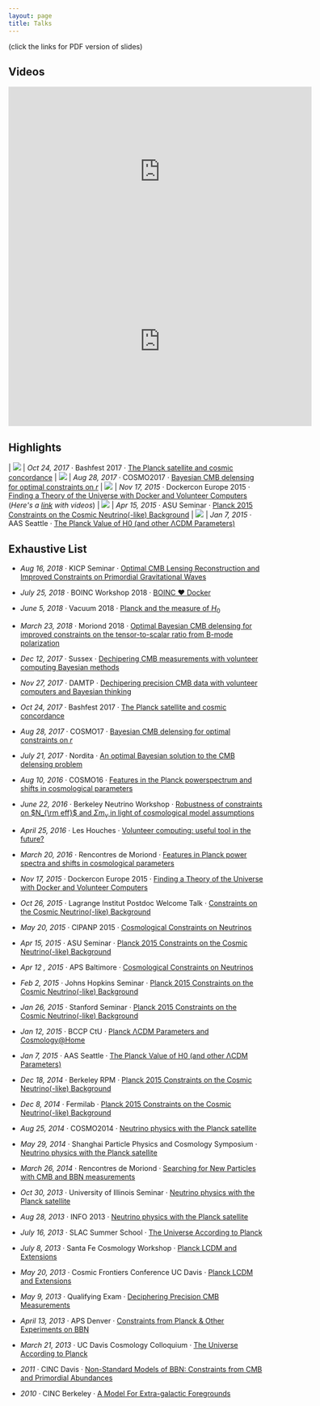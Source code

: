 ```yaml
---
layout: page
title: Talks
---
```


(click the links for PDF version of slides)

## Videos

<iframe width="600" height="336" src="https://www.youtube.com/embed/7YV2g3yBY88" frameborder="0" gesture="media" allowfullscreen></iframe>

<iframe width="600" height="336" src="https://www.youtube.com/embed/xWglFoScLh8" frameborder="0" gesture="media" allowfullscreen></iframe>


## Highlights

| ![](/public/talks/bashfest.jpg) | *Oct 24, 2017* · Bashfest 2017 · [The Planck satellite and cosmic concordance](https://zenodo.org/record/1036790)
| ![](/public/talks/baylens_cosmo17.jpg) | *Aug 28, 2017* · COSMO2017 · [Bayesian CMB delensing for optimal constraints on $r$](https://drive.google.com/open?id=0B8CEbS1canBkMm1mdUc3dTJlZkU)
| ![](/public/talks/dockercon2015.jpg) | *Nov 17, 2015* · Dockercon Europe 2015 · [Finding a Theory of the Universe with Docker and Volunteer Computers](https://drive.google.com/file/d/0B8CEbS1canBkSV9fQzB4WnhZN3c/view?usp=sharing)  (*Here's a [link](https://drive.google.com/file/d/0B8CEbS1canBkVlBaZkgxN0w3bzQ/view?usp=sharing) with videos*) 
| ![](/public/talks/millea_asu_2015-expanded.jpg) | *Apr 15, 2015* · ASU Seminar · [Planck 2015 Constraints on the Cosmic Neutrino(-like) Background](https://drive.google.com/file/d/0B4mwjUA-f7g6d1pKellXNXlSLUU/view?usp=sharing)
| ![](/public/talks/millea_aas_seattle-expanded.jpg) | *Jan 7, 2015* · AAS Seattle · [The Planck Value of H0 (and other ΛCDM Parameters)](https://drive.google.com/file/d/0B4mwjUA-f7g6T1JjOW56NUI2d1U/view?usp=sharing)


## Exhaustive List

* *Aug 16, 2018* · KICP Seminar · [Optimal CMB Lensing Reconstruction and Improved Constraints on Primordial Gravitational Waves](https://drive.google.com/open?id=16RfrGZW9GysJ8IUwksGvxvsezJZj4wAw)

* *July 25, 2018* · BOINC Workshop 2018 · [BOINC ❤️ Docker](https://drive.google.com/open?id=1CzHOF-uMtxvds2M8nbucY7htBBZ66fNh)

* *June 5, 2018* · Vacuum 2018 · [Planck and the measure of $H_0$](https://drive.google.com/open?id=1d1ntN-Qm2meHXQbXa83uIyYzqbozcyaz)

* *March 23, 2018* · Moriond 2018 · [Optimal Bayesian CMB delensing for improved constraints on the tensor-to-scalar ratio from B-mode polarization](https://drive.google.com/open?id=10XX0jVN2KB6802k-Q-j1TxawmdFJKPc1)

* *Dec 12, 2017* · Sussex · [Dechipering CMB measurements with volunteer computing Bayesian methods](https://drive.google.com/open?id=1XhcYyxX39WQVKJ-ag7B5i-dnvqN3EzwJ)

* *Nov 27, 2017* · DAMTP · [Dechipering precision CMB data with volunteer computers and Bayesian thinking](https://drive.google.com/open?id=1vEr-UJvo0puoiS03Yh6ryv8DnIqm3iL3)

* *Oct 24, 2017* · Bashfest 2017 · [The Planck satellite and cosmic concordance](https://zenodo.org/record/1036790)

* *Aug 28, 2017* · COSMO17 · [Bayesian CMB delensing for optimal constraints on $r$](https://drive.google.com/open?id=0B8CEbS1canBkMm1mdUc3dTJlZkU)

* *July 21, 2017* · Nordita · [An optimal Bayesian solution to the CMB delensing problem](https://drive.google.com/open?id=0B8CEbS1canBkY0Z2dHhoWHNLNkE)

* *Aug 10, 2016* · COSMO16 · [Features in the Planck powerspectrum and shifts in cosmological parameters](https://drive.google.com/open?id=0B8CEbS1canBkN0xrXzhiV1dFZW8)

* *June 22, 2016* · Berkeley Neutrino Workshop · [Robustness of constraints on $N_{\rm eff}$ and $\Sigma m_\nu$ in light of cosmological model assumptions](https://drive.google.com/open?id=0B8CEbS1canBkUHhLcldZRTJlUjg)

* *April 25, 2016* · Les Houches · [Volunteer computing: useful tool in the future?](https://drive.google.com/open?id=0B8CEbS1canBkcl94endWQ2lPNEU)

* *March 20, 2016* · Rencontres de Moriond · [Features in Planck power spectra and
shifts in cosmological parameters](https://drive.google.com/open?id=0B8CEbS1canBkZms1eWVQSHlrNHM)

* *Nov 17, 2015* · Dockercon Europe 2015 · [Finding a Theory of the Universe with Docker and Volunteer Computers](https://drive.google.com/file/d/0B8CEbS1canBkSV9fQzB4WnhZN3c/view?usp=sharing)

* *Oct 26, 2015* · Lagrange Institut Postdoc Welcome Talk · [Constraints on the Cosmic Neutrino(-like) Background](https://drive.google.com/file/d/0B8CEbS1canBkb2p0OHZlNUhCR3c/view?usp=sharing)

* *May 20, 2015* · CIPANP 2015 · [Cosmological Constraints on Neutrinos](https://drive.google.com/file/d/0B4mwjUA-f7g6M2hiMW1xQjN2SWs/view?usp=sharing)

* *Apr 15, 2015* · ASU Seminar · [Planck 2015 Constraints on the Cosmic Neutrino(-like) Background](https://drive.google.com/file/d/0B4mwjUA-f7g6d1pKellXNXlSLUU/view?usp=sharing)

* *Apr 12 , 2015* · APS Baltimore · [Cosmological Constraints on Neutrinos](https://drive.google.com/file/d/0B4mwjUA-f7g6VUR5Zkl0LWhkcVU/view?usp=sharing)

* *Feb 2, 2015* · Johns Hopkins Seminar · [Planck 2015 Constraints on the Cosmic Neutrino(-like) Background](https://drive.google.com/file/d/0B4mwjUA-f7g6aXliUXFxUnZWVHM/view?usp=sharing)

* *Jan 26, 2015* · Stanford Seminar · [Planck 2015 Constraints on the Cosmic Neutrino(-like) Background](https://drive.google.com/file/d/0B4mwjUA-f7g6OFF6T2cycGVyUTg/view?usp=sharing)

* *Jan 12, 2015* · BCCP CtU · [Planck ΛCDM Parameters and Cosmology@Home](https://drive.google.com/file/d/0B4mwjUA-f7g6UlJaR0pva0YycEE/view?usp=sharing)

* *Jan 7, 2015* · AAS Seattle · [The Planck Value of H0 (and other ΛCDM Parameters)](https://drive.google.com/file/d/0B4mwjUA-f7g6T1JjOW56NUI2d1U/view?usp=sharing)

* *Dec 18, 2014* · Berkeley RPM · [Planck 2015 Constraints on the Cosmic Neutrino(-like) Background](https://drive.google.com/file/d/0B4mwjUA-f7g6em40VUY1QUZlU28/view?usp=sharing)

* *Dec 8, 2014* · Fermilab · [Planck 2015 Constraints on the Cosmic Neutrino(-like) Background](https://drive.google.com/file/d/0B4mwjUA-f7g6VGNiR2VHYXVWRTA/view?usp=sharing)

* *Aug 25, 2014* · COSMO2014 · [Neutrino physics with the Planck satellite](https://drive.google.com/file/d/0B4mwjUA-f7g6T01OZWxGQVl0Tmc/edit?usp=sharing)

* *May 29, 2014* · Shanghai Particle Physics and Cosmology Symposium · [Neutrino physics with the Planck satellite](https://drive.google.com/file/d/0B4mwjUA-f7g6Y1l1SVFtS0pDaHM/edit?usp=sharing)

* *March 26, 2014* · Rencontres de Moriond · [Searching for New Particles with CMB and BBN measurements](https://drive.google.com/file/d/0B4mwjUA-f7g6SzNJTEN4LWRxdTQ/edit?usp=sharing)

* *Oct 30, 2013* · University of Illinois Seminar · [Neutrino physics with the Planck satellite](https://drive.google.com/file/d/0B4mwjUA-f7g6WDlWZFNjdmtROFU/edit?usp=sharing)

* *Aug 28, 2013* · INFO 2013 · [Neutrino physics with the Planck satellite](https://drive.google.com/file/d/0B4mwjUA-f7g6WDlWZFNjdmtROFU/edit?usp=sharing)

* *July 16, 2013* · SLAC Summer School · [The Universe According to Planck](https://docs.google.com/file/d/0B4mwjUA-f7g6cmY1WXc0bTRvU1E/edit?usp=sharing)

* *July 8, 2013* · Santa Fe Cosmology Workshop · [Planck LCDM and Extensions](https://docs.google.com/file/d/0B4mwjUA-f7g6VU8tbGNsbmszYk0/edit?usp=sharing)

* *May 20, 2013* · Cosmic Frontiers Conference UC Davis · [Planck LCDM and Extensions](https://docs.google.com/file/d/0B4mwjUA-f7g6S3dsRnBEWmsyNXc/edit?usp=sharing)

* *May 9, 2013* · Qualifying Exam · [Deciphering Precision CMB Measurements](https://docs.google.com/file/d/0B4mwjUA-f7g6dWJINEtDVURtNnM/edit?usp=sharing)

* *April 13, 2013* · APS Denver · [Constraints from Planck & Other Experiments on BBN](https://docs.google.com/file/d/0B4mwjUA-f7g6Y0t2c3pmaVBveEU/edit?usp=sharing)

* *March 21, 2013* · UC Davis Cosmology Colloquium · [The Universe According to Planck](https://docs.google.com/file/d/0B4mwjUA-f7g6Q25ZVDl2dlJReFU/edit?usp=sharing)

* *2011* · CINC Davis · [Non-Standard Models of BBN: Constraints from CMB and Primordial Abundances](https://docs.google.com/file/d/0B4mwjUA-f7g6MXZKM0hqTlhIc1U/edit?usp=sharing)

* *2010* · CINC Berkeley · [A Model For Extra-galactic Foregrounds](https://docs.google.com/file/d/0B4mwjUA-f7g6WDN0cWpDMXl0enM/edit?usp=sharing)
